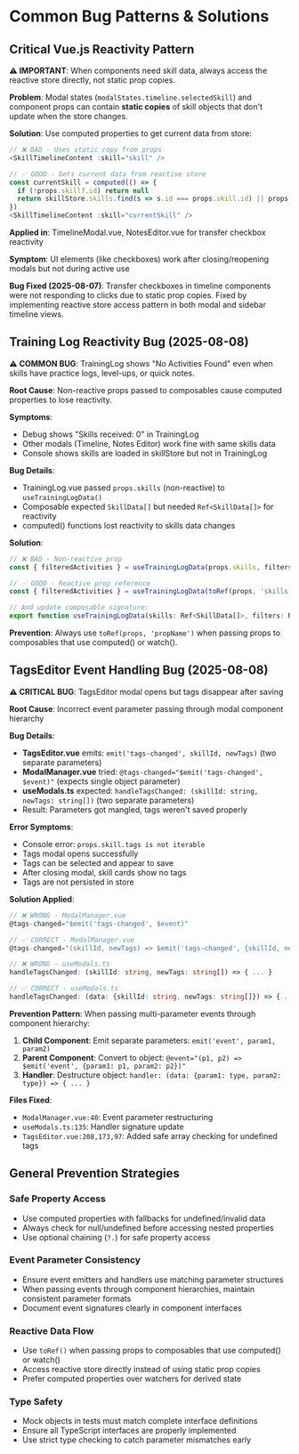 # Common Bug Patterns & Solutions

## Critical Vue.js Reactivity Pattern

**⚠️ IMPORTANT**: When components need skill data, always access the reactive store directly, not static prop copies.

**Problem**: Modal states (`modalStates.timeline.selectedSkill`) and component props can contain **static copies** of skill objects that don't update when the store changes.

**Solution**: Use computed properties to get current data from store:
```typescript
// ❌ BAD - Uses static copy from props
<SkillTimelineContent :skill="skill" />

// ✅ GOOD - Gets current data from reactive store
const currentSkill = computed(() => {
  if (!props.skill?.id) return null
  return skillStore.skills.find(s => s.id === props.skill.id) || props.skill
})
<SkillTimelineContent :skill="currentSkill" />
```

**Applied in**: TimelineModal.vue, NotesEditor.vue for transfer checkbox reactivity

**Symptom**: UI elements (like checkboxes) work after closing/reopening modals but not during active use

**Bug Fixed (2025-08-07)**: Transfer checkboxes in timeline components were not responding to clicks due to static prop copies. Fixed by implementing reactive store access pattern in both modal and sidebar timeline views.

## Training Log Reactivity Bug (2025-08-08)

**⚠️ COMMON BUG**: TrainingLog shows "No Activities Found" even when skills have practice logs, level-ups, or quick notes.

**Root Cause**: Non-reactive props passed to composables cause computed properties to lose reactivity.

**Symptoms**: 
- Debug shows "Skills received: 0" in TrainingLog
- Other modals (Timeline, Notes Editor) work fine with same skills data
- Console shows skills are loaded in skillStore but not in TrainingLog

**Bug Details**: 
- TrainingLog.vue passed `props.skills` (non-reactive) to `useTrainingLogData()` 
- Composable expected `SkillData[]` but needed `Ref<SkillData[]>` for reactivity
- computed() functions lost reactivity to skills data changes

**Solution**:
```typescript
// ❌ BAD - Non-reactive prop
const { filteredActivities } = useTrainingLogData(props.skills, filters)

// ✅ GOOD - Reactive prop reference  
const { filteredActivities } = useTrainingLogData(toRef(props, 'skills'), filters)

// And update composable signature:
export function useTrainingLogData(skills: Ref<SkillData[]>, filters: Ref<Filters>)
```

**Prevention**: Always use `toRef(props, 'propName')` when passing props to composables that use computed() or watch().

## TagsEditor Event Handling Bug (2025-08-08)

**⚠️ CRITICAL BUG**: TagsEditor modal opens but tags disappear after saving

**Root Cause**: Incorrect event parameter passing through modal component hierarchy

**Bug Details**:
- **TagsEditor.vue** emits: `emit('tags-changed', skillId, newTags)` (two separate parameters)
- **ModalManager.vue** tried: `@tags-changed="$emit('tags-changed', $event)"` (expects single object parameter)
- **useModals.ts** expected: `handleTagsChanged: (skillId: string, newTags: string[])` (two separate parameters)
- Result: Parameters got mangled, tags weren't saved properly

**Error Symptoms**:
- Console error: `props.skill.tags is not iterable`
- Tags modal opens successfully
- Tags can be selected and appear to save
- After closing modal, skill cards show no tags
- Tags are not persisted in store

**Solution Applied**:
```typescript
// ❌ WRONG - ModalManager.vue
@tags-changed="$emit('tags-changed', $event)"

// ✅ CORRECT - ModalManager.vue  
@tags-changed="(skillId, newTags) => $emit('tags-changed', {skillId, newTags})"

// ❌ WRONG - useModals.ts
handleTagsChanged: (skillId: string, newTags: string[]) => { ... }

// ✅ CORRECT - useModals.ts
handleTagsChanged: (data: {skillId: string, newTags: string[]}) => { ... }
```

**Prevention Pattern**: When passing multi-parameter events through component hierarchy:
1. **Child Component**: Emit separate parameters: `emit('event', param1, param2)`
2. **Parent Component**: Convert to object: `@event="(p1, p2) => $emit('event', {param1: p1, param2: p2})"`
3. **Handler**: Destructure object: `handler: (data: {param1: type, param2: type}) => { ... }`

**Files Fixed**: 
- `ModalManager.vue:40`: Event parameter restructuring
- `useModals.ts:135`: Handler signature update
- `TagsEditor.vue:208,173,97`: Added safe array checking for undefined tags

## General Prevention Strategies

### Safe Property Access
- Use computed properties with fallbacks for undefined/invalid data
- Always check for null/undefined before accessing nested properties
- Use optional chaining (`?.`) for safe property access

### Event Parameter Consistency
- Ensure event emitters and handlers use matching parameter structures
- When passing events through component hierarchies, maintain consistent parameter formats
- Document event signatures clearly in component interfaces

### Reactive Data Flow
- Use `toRef()` when passing props to composables that use computed() or watch()
- Access reactive store directly instead of using static prop copies
- Prefer computed properties over watchers for derived state

### Type Safety
- Mock objects in tests must match complete interface definitions
- Ensure all TypeScript interfaces are properly implemented
- Use strict type checking to catch parameter mismatches early